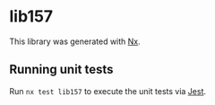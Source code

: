 # lib157

This library was generated with [Nx](https://nx.dev).

## Running unit tests

Run `nx test lib157` to execute the unit tests via [Jest](https://jestjs.io).
